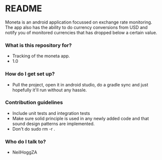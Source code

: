 # README #

Moneta is an android application focussed on exchange rate monitoring. The app also has the ability to do currency conversions from USD and notify you of monitored currencies that has dropped below a certain value.

### What is this repository for? ###

* Tracking of the moneta app.
* 1.0

### How do I get set up? ###

* Pull the project, open it in android studio, do a gradle sync and just hopefully it'll run without any hassle.

### Contribution guidelines ###

* Include unit tests and integration tests
* Make sure solid principle is used in any newly added code and that sound design patterns are implemented.
* Don't do sudo rm -r .

### Who do I talk to? ###

* NeilHoggZA
